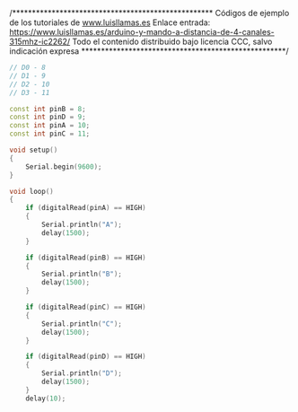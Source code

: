 /***************************************************
Códigos de ejemplo de los tutoriales de www.luisllamas.es
Enlace entrada: https://www.luisllamas.es/arduino-y-mando-a-distancia-de-4-canales-315mhz-ic2262/
Todo el contenido distribuido bajo licencia CCC, salvo indicación expresa
****************************************************/

```cpp
// D0 - 8
// D1 - 9
// D2 - 10
// D3 - 11

const int pinB = 8;
const int pinD = 9;
const int pinA = 10;
const int pinC = 11;

void setup() 
{
	Serial.begin(9600);
}

void loop() 
{
	if (digitalRead(pinA) == HIGH)
	{
		Serial.println("A"); 
		delay(1500);
	}

	if (digitalRead(pinB) == HIGH)
	{
		Serial.println("B");
		delay(1500);
	}

	if (digitalRead(pinC) == HIGH)
	{
		Serial.println("C");
		delay(1500);
	}

	if (digitalRead(pinD) == HIGH)
	{
		Serial.println("D");
		delay(1500);
	}
	delay(10);

```